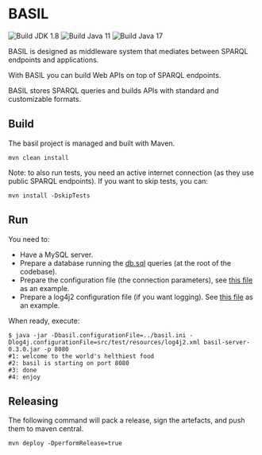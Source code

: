 # BASIL #

![Build JDK 1.8](https://github.com/basilapi/basil/actions/workflows/main.yml/badge.svg)
![Build Java 11](https://github.com/basilapi/basil/actions/workflows/mvn-Java11.yml/badge.svg)
![Build Java 17](https://github.com/basilapi/basil/actions/workflows/mvn-Java17.yml/badge.svg)

BASIL is designed as middleware system that mediates between SPARQL endpoints and applications.

With BASIL you can build Web APIs on top of SPARQL endpoints.

BASIL stores SPARQL queries and builds APIs with standard and customizable formats.

## Build ##
The basil project is managed and built with Maven.

```
mvn clean install
```
Note: to also run tests, you need an active internet connection (as they use public SPARQL endpoints).
If you want to skip tests, you can:

```
mvn install -DskipTests
```

## Run ##
You need to:

 - Have a MySQL server.
 - Prepare a database running the [db.sql](db.sql) queries (at the root of the codebase).
 - Prepare the configuration file (the connection parameters), see [this file](basil.ini) as an example.
 - Prepare a log4j2 configuration file (if you want logging). See [this file](server/src/test/resources/log4j2.xml) as an example.
 
When ready, execute:

```
$ java -jar -Dbasil.configurationFile=../basil.ini -Dlog4j.configurationFile=src/test/resources/log4j2.xml basil-server-0.3.0.jar -p 8080
#1: welcome to the world's helthiest food
#2: basil is starting on port 8080
#3: done
#4: enjoy
```


## Releasing ##
The following command will pack a release, sign the artefacts, and push them to maven central.
```
mvn deploy -DperformRelease=true
```